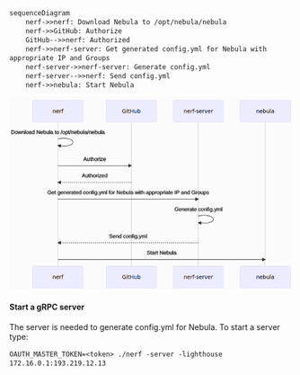 ```
sequenceDiagram
    nerf->>nerf: Download Nebula to /opt/nebula/nebula
    nerf->>GitHub: Authorize
    GitHub-->>nerf: Authorized
    nerf->>nerf-server: Get generated config.yml for Nebula with appropriate IP and Groups
    nerf-server->>nerf-server: Generate config.yml
    nerf-server-->>nerf: Send config.yml
    nerf->>nebula: Start Nebula
```

![](/sequence.png)

#### Start a gRPC server

The server is needed to generate config.yml for Nebula. To start a server type:
```
OAUTH_MASTER_TOKEN=<token> ./nerf -server -lighthouse 172.16.0.1:193.219.12.13
```
